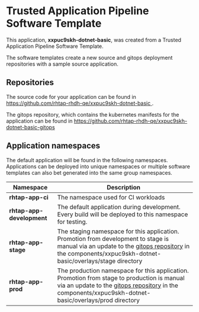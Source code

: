 # Trusted Application Pipeline Software Template

This application, **xxpuc9skh-dotnet-basic**, was created from a Trusted Application Pipeline Software Template.

The software templates create a new source and gitops deployment repositories with a sample source application. 

## Repositories

The source code for your application can be found in [https://github.com/rhtap-rhdh-qe/xxpuc9skh-dotnet-basic ](https://github.com/rhtap-rhdh-qe/xxpuc9skh-dotnet-basic ).
 
The gitops repository, which contains the kubernetes manifests for the application can be found in 
[https://github.com/rhtap-rhdh-qe/xxpuc9skh-dotnet-basic-gitops ](https://github.com/rhtap-rhdh-qe/xxpuc9skh-dotnet-basic-gitops ) 

## Application namespaces 

The default application will be found in the following namespaces. Applications can be deployed into unique namespaces or multiple software templates can also bet generated into the same group namespaces.  

|  Namespace   |  Description   |  
| -------- | -------- |
| **rhtap-app-ci** | The namespace used for CI workloads |
| **rhtap-app-development** | The default application during development. Every build will be deployed to this namespace for testing. |
| **rhtap-app-stage** | The staging namespace for this application. Promotion from development to stage is manual via an update to the [gitops repository](https://github.com/rhtap-rhdh-qe/xxpuc9skh-dotnet-basic-gitops ) in the components/xxpuc9skh-dotnet-basic/overlays/stage directory |
| **rhtap-app-prod** | The production namespace for this application. Promotion from stage to production is manual via an update to the [gitops repository](https://github.com/rhtap-rhdh-qe/xxpuc9skh-dotnet-basic-gitops ) in the components/xxpuc9skh-dotnet-basic/overlays/prod directory |
